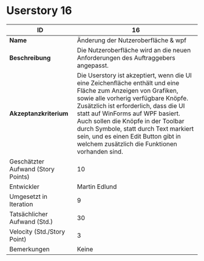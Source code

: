 ﻿# Userstory 16  
 
|**ID**|16|  
|-|-|
|**Name**|Änderung der Nutzeroberfläche & wpf|
|**Beschreibung**|Die Nutzeroberfläche wird an die neuen Anforderungen des Auftraggebers angepasst.|
|**Akzeptanzkriterium**|Die Userstory ist akzeptiert, wenn die UI eine Zeichenfläche enthält und eine Fläche zum Anzeigen von Grafiken, sowie alle vorherig verfügbare Knöpfe. Zusätzlich ist erforderlich, dass die UI statt auf WinForms auf WPF basiert. Auch sollen die Knöpfe in der Toolbar durch Symbole, statt durch Text markiert sein, und es einen Edit Button gibt in welchem zusätzlich die Funktionen vorhanden sind.|
|Geschätzter Aufwand (Story Points)|10|
|Entwickler|Martin Edlund|
|Umgesetzt in Iteration|9|
|Tatsächlicher Aufwand (Std.)|30|
|Velocity (Std./Story Point)|3|
|Bemerkungen|Keine|